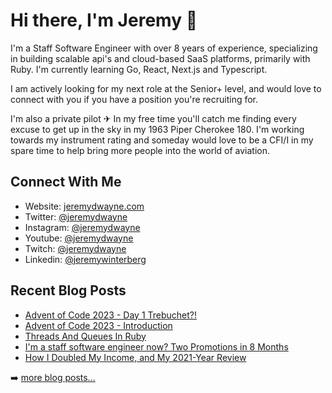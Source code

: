 # Hi there, I'm Jeremy 👋

I'm a Staff Software Engineer with over 8 years of experience, specializing in building scalable api's and cloud-based SaaS platforms, primarily with Ruby. I'm currently learning Go, React, Next.js and Typescript.

I am actively looking for my next role at the Senior+ level, and would love to connect with you if you have a position you're recruiting for.

I'm also a private pilot ✈ In my free time you'll catch me finding every excuse to get up in the sky in my 1963 Piper Cherokee 180. I'm working towards my instrument rating and someday would love to be a CFI/I in my spare time to help bring more people into the world of aviation.

## Connect With Me
- Website: [jeremydwayne.com](https://www.jeremydwayne.com/)
- Twitter: [@jeremydwayne](https://www.twitter.com/jeremydwayne)
- Instagram: [@jeremydwayne](https://www.instagram.com/jeremydwayne)
- Youtube: [@jeremydwayne](https://www.youtube.com/jeremydwayne)
- Twitch: [@jeremydwayne](https://www.twitch.com/jeremydwayne)
- Linkedin: [@jeremywinterberg](https://www.linkedin.com/in/jeremywinterberg)

## Recent Blog Posts
<!-- BLOG-POST-LIST:START -->
- [Advent of Code 2023 - Day 1 Trebuchet?!](https://www.jeremydwayne.com/posts/advent-of-code-2023-day-1/)
- [Advent of Code 2023 - Introduction](https://www.jeremydwayne.com/posts/advent-of-code-2023-introduction/)
- [Threads And Queues In Ruby](https://www.jeremydwayne.com/posts/threads_and_queues_in_ruby/)
- [I&#39;m a staff software engineer now? Two Promotions in 8 Months](https://www.jeremydwayne.com/posts/two-promotions-in-8-months/)
- [How I Doubled My Income, and My 2021-Year Review](https://www.jeremydwayne.com/posts/how-i-doubled-my-income-and-2021-year-review/)
<!-- BLOG-POST-LIST:END -->
➡️ [more  blog posts...](https://jeremydwayne.com/)

<!--
**JeremyDwayne/JeremyDwayne** is a ✨ _special_ ✨ repository because its `README.md` (this file) appears on your GitHub profile.

Here are some ideas to get you started:

- 🔭 I’m currently working on ...
- 🌱 I’m currently learning ...
- 👯 I’m looking to collaborate on ...
- 🤔 I’m looking for help with ...
- 💬 Ask me about ...
- 📫 How to reach me: ...
- 😄 Pronouns: ...
- ⚡ Fun fact: ...
-->
